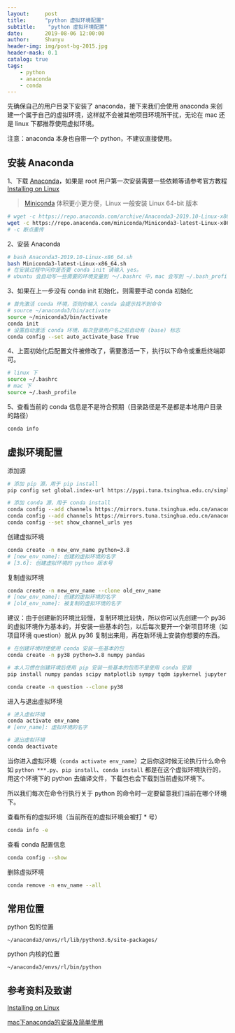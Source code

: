 ```yaml
---
layout:     post
title:      "python 虚拟环境配置"
subtitle:    "python 虚拟环境配置"
date:       2019-08-06 12:00:00
author:     Shunyu
header-img: img/post-bg-2015.jpg
header-mask: 0.1
catalog: true
tags:
    - python
    - anaconda
    - conda
---
```




先确保自己的用户目录下安装了 anaconda，接下来我们会使用 anaconda 来创建一个属于自己的虚拟环境，这样就不会被其他项目环境所干扰，无论在 mac 还是 linux 下都推荐使用虚拟环境。

注意：anaconda 本身也自带一个 python，不建议直接使用。



## 安装 Anaconda

1、下载 [Anaconda](https://www.anaconda.com/distribution/)，如果是 root 用户第一次安装需要一些依赖等请参考官方教程 [Installing on Linux](https://docs.anaconda.com/anaconda/install/linux/)

> [Miniconda](https://docs.conda.io/en/latest/miniconda.html) 体积更小更方便，Linux 一般安装 Linux 64-bit 版本

```bash
# wget -c https://repo.anaconda.com/archive/Anaconda3-2019.10-Linux-x86_64.sh
wget -c https://repo.anaconda.com/miniconda/Miniconda3-latest-Linux-x86_64.sh
# -c 断点重传
```

2、安装 Anaconda

```bash
# bash Anaconda3-2019.10-Linux-x86_64.sh
bash Miniconda3-latest-Linux-x86_64.sh
# 在安装过程中问你是否要 conda init 请输入 yes。
# ubuntu 会自动写一些需要的环境变量到 ～/.bashrc 中，mac 会写到 ~/.bash_profile 中
```

3、如果在上一步没有 conda init 初始化，则需要手动 conda 初始化

```bash
# 首先激活 conda 环境，否则你输入 conda 会提示找不到命令
# source ~/anaconda3/bin/activate
source ~/miniconda3/bin/activate
conda init
# 设置自动激活 conda 环境，每次登录用户名之前自动有 (base) 标志
conda config --set auto_activate_base True
```

4、上面初始化后配置文件被修改了，需要激活一下，执行以下命令或重启终端即可。

```bash
# linux 下
source ~/.bashrc
# mac 下
source ~/.bash_profile
```

5、查看当前的 conda 信息是不是符合预期（目录路径是不是都是本地用户目录的路径）

```bash
conda info
```



## 虚拟环境配置

添加源

```bash
# 添加 pip 源，用于 pip install
pip config set global.index-url https://pypi.tuna.tsinghua.edu.cn/simple

# 添加 conda 源，用于 conda install
conda config --add channels https://mirrors.tuna.tsinghua.edu.cn/anaconda/pkgs/free/
conda config --add channels https://mirrors.tuna.tsinghua.edu.cn/anaconda/pkgs/main/
conda config --set show_channel_urls yes
```



创建虚拟环境

```bash
conda create -n new_env_name python=3.8
# [new_env_name]: 创建的虚拟环境的名字
# [3.6]: 创建虚拟环境的 python 版本号
```



复制虚拟环境

```bash
conda create -n new_env_name --clone old_env_name
# [new_env_name]: 创建的虚拟环境的名字
# [old_env_name]: 被复制的虚拟环境的名字
```



建议：由于创建新的环境比较慢，复制环境比较快，所以你可以先创建一个 py36 的虚拟环境作为基本的，并安装一些基本的包，以后每次要开一个新项目环境（如项目环境 question）就从 py36 复制出来用，再在新环境上安装你想要的东西。

```bash
# 在创建环境时便使用 conda 安装一些基本的包
conda create -n py38 python=3.8 numpy pandas

# 本人习惯在创建环境后使用 pip 安装一些基本的包而不是使用 conda 安装
pip install numpy pandas scipy matplotlib sympy tqdm ipykernel jupyter scikit-learn torch torchvision tensorboard torchsummary seaborn==0.9.0 --timeout 60000000

conda create -n question --clone py38
```



进入与退出虚拟环境

```bash
# 进入虚拟环境
conda activate env_name
# [env_name]: 虚拟环境的名字

# 退出虚拟环境
conda deactivate
```



当你进入虚拟环境（`conda activate env_name`）之后你这时候无论执行什么命令如 `python ***.py`、`pip install`、`conda install` 都是在这个虚拟环境执行的，用这个环境下的 python 去编译文件，下载包也会下载到当前虚拟环境下。

所以我们每次在命令行执行关于 python 的命令时一定要留意我们当前在哪个环境下。



查看所有的虚拟环境（当前所在的虚拟环境会被打 * 号）

```bash
conda info -e
```



查看 conda 配置信息

```bash
conda config --show
```



删除虚拟环境

```bash
conda remove -n env_name --all
```



## 常用位置

python 包的位置

```
~/anaconda3/envs/rl/lib/python3.6/site-packages/
```



python 内核的位置

```
~/anaconda3/envs/rl/bin/python
```



## 参考资料及致谢

[Installing on Linux](https://docs.anaconda.com/anaconda/install/linux/)

[mac下anaconda的安装及简单使用](https://blog.csdn.net/lq_547762983/article/details/81003528)

